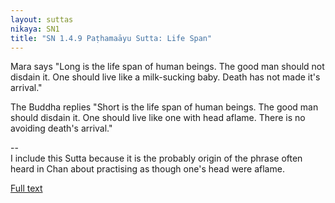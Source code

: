 ```yaml
---
layout: suttas
nikaya: SN1
title: "SN 1.4.9 Paṭhamaāyu Sutta: Life Span"
---
```


Mara says "Long is the life span of human beings. The good man should not disdain it. One should live like a milk-sucking baby. Death has not made it's arrival."

The Buddha replies "Short is the life span of human beings. The good man should disdain it. One should live like one with head aflame. There is no avoiding death's arrival."

--  
I include this Sutta because it is the probably origin of the phrase often heard in Chan about practising as though one's head were aflame.

[Full text](http://www.suttas.com/chapter-4-mara-samyutta-mara.html)
